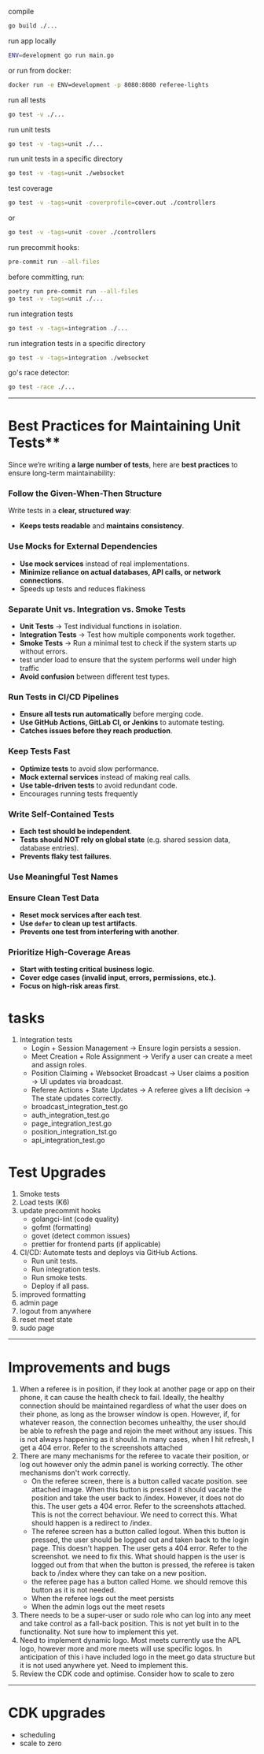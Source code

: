 compile
```bash
go build ./...
```

run app locally
```bash
ENV=development go run main.go
```

or run from docker:
```bash
docker run -e ENV=development -p 8080:8080 referee-lights
```

run all tests
```bash
go test -v ./...
```

run unit tests
```bash
go test -v -tags=unit ./...
```

run unit tests in a specific directory
```bash
go test -v -tags=unit ./websocket
```

test coverage
```bash
go test -v -tags=unit -coverprofile=cover.out ./controllers
```
or
```bash
go test -v -tags=unit -cover ./controllers
```

run precommit hooks:
```bash
pre-commit run --all-files
```

before committing, run:
```bash
poetry run pre-commit run --all-files
go test -v -tags=unit ./...
```

run integration tests
```bash
go test -v -tags=integration ./...
```

run integration tests in a specific directory
```bash
go test -v -tags=integration ./websocket
```


go's race detector:
```bash
go test -race ./...
```

---
# Best Practices for Maintaining Unit Tests**
Since we’re writing **a large number of tests**, here are **best practices** to
ensure long-term maintainability:

### Follow the Given-When-Then Structure
Write tests in a **clear, structured way**:
- **Keeps tests readable** and **maintains consistency**.

### Use Mocks for External Dependencies
- **Use mock services** instead of real implementations.
- **Minimize reliance on actual databases, API calls, or network connections**.
- Speeds up tests and reduces flakiness

### Separate Unit vs. Integration vs. Smoke Tests
- **Unit Tests** → Test individual functions in isolation.
- **Integration Tests** → Test how multiple components work together.
- **Smoke Tests** → Run a minimal test to check if the system starts up without errors.
- test under load to ensure that the system performs well under high traffic
- **Avoid confusion** between different test types.

### Run Tests in CI/CD Pipelines
- **Ensure all tests run automatically** before merging code.
- **Use GitHub Actions, GitLab CI, or Jenkins** to automate testing.
- **Catches issues before they reach production**.

### Keep Tests Fast
- **Optimize tests** to avoid slow performance.
- **Mock external services** instead of making real calls.
- **Use table-driven tests** to avoid redundant code.
- Encourages running tests frequently

### Write Self-Contained Tests
- **Each test should be independent**.
- **Tests should NOT rely on global state** (e.g. shared session data, database entries).
- **Prevents flaky test failures**.

### Use Meaningful Test Names

### Ensure Clean Test Data
- **Reset mock services after each test**.
- **Use `defer` to clean up test artifacts**.
- **Prevents one test from interfering with another**.

### Prioritize High-Coverage Areas
- **Start with testing critical business logic**.
- **Cover edge cases (invalid input, errors, permissions, etc.).**
- **Focus on high-risk areas first**.

# tasks
1. Integration tests
    - Login + Session Management → Ensure login persists a session.
    - Meet Creation + Role Assignment → Verify a user can create a meet and
      assign roles.
    - Position Claiming + Websocket Broadcast → User claims a position → UI
      updates via broadcast.
    - Referee Actions + State Updates → A referee gives a lift decision →
      The state updates correctly.
    - broadcast_integration_test.go
    - auth_integration_test.go
    - page_integration_test.go
    - position_integration_tst.go
    - api_integration_test.go

#  Test Upgrades
1. Smoke tests
2. Load tests (K6)
3. update precommit hooks
    - golangci-lint (code quality)
    - gofmt (formatting)
    - govet (detect common issues)
    - prettier for frontend parts (if applicable)
4. CI/CD: Automate tests and deploys via GitHub Actions.
    - Run unit tests.
    - Run integration tests.
    - Run smoke tests.
    - Deploy if all pass.
5. improved formatting
6. admin page
7. logout from anywhere
8. reset meet state
9. sudo page

---

# Improvements and bugs
1. When a referee is in position, if they look at another page or app on
   their phone, it can cause the health check to fail. Ideally, the
   healthy connection should be maintained regardless of what the user does
   on their phone, as long as the browser window is open. However, if, for
   whatever reason, the connection becomes unhealthy, the user should be
   able to refresh the page and rejoin the meet without any issues. This is
   not always happening as it should. In many cases, when I hit refresh, I get
   a 404 error. Refer to the screenshots attached
2. There are many mechanisms for the referee to vacate their position,
   or log out however only the admin panel is working correctly. The other
   mechanisms don't work correctly.
   - On the referee screen, there is a button called vacate position. see
     attached image. When this button is pressed it should vacate the position
     and take the user back to /index. However, it does not do this. The
     user gets a 404 error. Refer to the screenshots attached. This is not
     the correct behaviour. We need to correct this. What should happen is a
     redirect to /index.
   - The referee screen has a button called logout. When this button is
     pressed, the user should be logged out and taken back to the login
     page. This doesn't happen. The user gets a 404 error. Refer to the
     screenshot. we need to fix this. What should happen is the user is
     logged out from that when the button is pressed, the referee is taken
     back to /index where they can take on a new position.
   - the referee page has a button called Home. we should remove this button
     as it is not needed.
   - When the referee logs out the meet persists
   - When the admin logs out the meet resets
3. There needs to be a super-user or sudo role who can log into
   any meet and take control as a fall-back position. This is not yet built in
   to the functionality. Not sure how to implement this yet.
4. Need to implement dynamic logo. Most meets currently use the APL logo,
   however more and more meets will use specific logos. In anticipation of
   this i have included logo in the meet.go data structure but it is not
   used anywhere yet. Need to implement this.
5. Review the CDK code and optimise. Consider how to scale to zero

-------

# CDK upgrades
- scheduling
- scale to zero

```python

```
